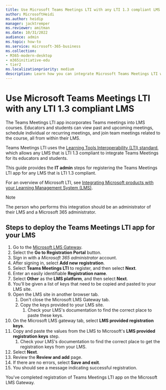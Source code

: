 ```yaml
---
title: Use Microsoft Teams Meetings LTI with any LTI 1.3 compliant LMS
author: MicrosoftHeidi
ms.author: heidip
manager: jacktremper
ms.reviewer: amitman 
ms.date: 10/31/2022
audience: admin
ms.topic: how-to
ms.service: microsoft-365-business
ms.collection: 
- M365-modern-desktop
- m365initiative-edu
- tier2
ms.localizationpriority: medium
description: Learn how you can integrate Microsoft Teams Meetings LTI with any LMS that is LTI 1.3 compliant.
---
```


# Use Microsoft Teams Meetings LTI with any LTI 1.3 compliant LMS

The Teams Meetings LTI app incorporates Teams meetings into LMS courses. Educators and students can view past and upcoming meetings, schedule individual or recurring meetings, and join team meetings related to the course, all from within their LMS.

Teams Meetings LTI uses the [Learning Tools Interoperability (LTI) standard](https://www.imsglobal.org/activity/learning-tools-interoperability), which allows any LMS that is LTI 1.3 compliant to integrate Teams Meetings for its educators and students.

This guide provides the **IT admin** steps for registering the Teams Meetings LTI app for any LMS that is LTI 1.3 compliant.

For an overview of Microsoft LTI, see [Integrating Microsoft products with your Learning Management System (LMS)](index.md).

> [!NOTE]
> The person who performs this integration should be an administrator of their LMS and a Microsoft 365 administrator.

## Steps to deploy the Teams Meetings LTI app for your LMS

1. Go to the [Microsoft LMS Gateway](https://lti.microsoft.com/).
1. Select the **Go to Registration Portal** button.
1. Sign in with a *Microsoft 365 administrator* account.
1. After signing in, select **Add new registration**.
1. Select **Teams Meetings LTI** to register, and then select **Next**.
1. Enter an easily identifiable **Registration name**.
1. Select **Other** as the **LMS platform**, and then select **Next**.
1. You'll be given a list of keys that need to be copied and pasted to your LMS site.
1. Open the LMS site in another browser tab.
    1. Don't close the Microsoft LMS Gateway tab.
    1. Copy the keys provided to your LMS site.
        1. Check your LMS's documentation to find the correct place to paste these keys.
1. On the Microsoft LMS gateway tab, select **LMS provided registration keys**.
1. Copy and paste the values from the LMS to Microsoft's **LMS provided registration keys** step.
    1. Check your LMS's documentation to find the correct place to get the registration keys from your LMS.
1. Select **Next**.
1. Review the **Review and add** page.
1. If there are no errors, select **Save and exit**.
1. You should see a message indicating successful registration.

You've completed registration of Teams Meetings LTI app on the Microsoft LMS Gateway.
